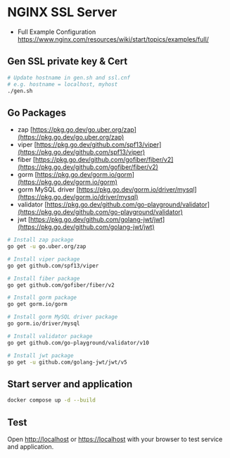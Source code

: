 # NGINX SSL Server
- Full Example Configuration https://www.nginx.com/resources/wiki/start/topics/examples/full/

## Gen SSL private key & Cert 
``` bash
# Update hostname in gen.sh and ssl.cnf
# e.g. hostname = localhost, myhost
./gen.sh
```

## Go Packages
- zap [https://pkg.go.dev/go.uber.org/zap](https://pkg.go.dev/go.uber.org/zap)
- viper [https://pkg.go.dev/github.com/spf13/viper](https://pkg.go.dev/github.com/spf13/viper)
- fiber [https://pkg.go.dev/github.com/gofiber/fiber/v2](https://pkg.go.dev/github.com/gofiber/fiber/v2)
- gorm [https://pkg.go.dev/gorm.io/gorm](https://pkg.go.dev/gorm.io/gorm)
- gorm MySQL driver [https://pkg.go.dev/gorm.io/driver/mysql](https://pkg.go.dev/gorm.io/driver/mysql)
- validator [https://pkg.go.dev/github.com/go-playground/validator](https://pkg.go.dev/github.com/go-playground/validator)
- jwt [https://pkg.go.dev/github.com/golang-jwt/jwt](https://pkg.go.dev/github.com/golang-jwt/jwt)

``` bash
# Install zap package
go get -u go.uber.org/zap

# Install viper package
go get github.com/spf13/viper

# Install fiber package
go get github.com/gofiber/fiber/v2

# Install gorm package
go get gorm.io/gorm

# Install gorm MySQL driver package
go gorm.io/driver/mysql

# Install validator package
go get github.com/go-playground/validator/v10

# Install jwt package
go get -u github.com/golang-jwt/jwt/v5
```

## Start server and application

``` bash
docker compose up -d --build
```

## Test

Open [http://localhost](http://localhost) or [https://localhost](https://localhost) with your browser to test service and application.